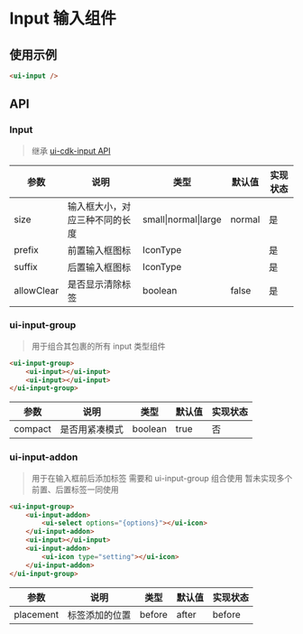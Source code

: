 # Input 输入组件

## 使用示例

```html
<ui-input />
```

## API

### Input

> 继承 [ui-cdk-input API](#inputcdk-输入组件)

| 参数 | 说明 | 类型 | 默认值 | 实现状态 |
| --- | --- | --- | --- | --- |
| size | 输入框大小，对应三种不同的长度 | small&verbar;normal&verbar;large | normal | 是 |
| prefix | 前置输入框图标 | IconType | | 是 |
| suffix | 后置输入框图标 | IconType | | 是 |
| allowClear | 是否显示清除标签 | boolean | false | 是 |


### ui-input-group

> 用于组合其包裹的所有 input 类型组件

```html
<ui-input-group>
    <ui-input></ui-input>
    <ui-input></ui-input>
</ui-input-group>
```

| 参数 | 说明 | 类型 | 默认值 | 实现状态 |
| --- | --- | --- | --- | --- |
| compact | 是否用紧凑模式 | boolean | true | 否 |


### ui-input-addon

> 用于在输入框前后添加标签
> 需要和 ui-input-group 组合使用
> 暂未实现多个前置、后置标签一同使用

```html
<ui-input-group>
    <ui-input-addon>
        <ui-select options="{options}"></ui-icon>
    </ui-input-addon>
    <ui-input></ui-input>
    <ui-input-addon>
        <ui-icon type="setting"></ui-icon>
    </ui-input-addon>
</ui-input-group>
```

| 参数 | 说明 | 类型 | 默认值 | 实现状态 |
| --- | --- | --- | --- | --- |
| placement | 标签添加的位置 | before|after | before | 是 |
